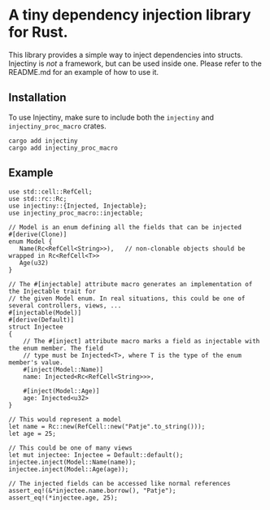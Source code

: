 # A tiny dependency injection library for Rust.

This library provides a simple way to inject dependencies into structs.
Injectiny is *not* a framework, but can be used inside one. Please refer to the README.md
for an example of how to use it.

## Installation

To use Injectiny, make sure to include both the `injectiny` and `injectiny_proc_macro` crates.

```
cargo add injectiny
cargo add injectiny_proc_macro
```

## Example

```
use std::cell::RefCell;
use std::rc::Rc;
use injectiny::{Injected, Injectable};
use injectiny_proc_macro::injectable;

// Model is an enum defining all the fields that can be injected
#[derive(Clone)]
enum Model {
   Name(Rc<RefCell<String>>),   // non-clonable objects should be wrapped in Rc<RefCell<T>>
   Age(u32)
}

// The #[injectable] attribute macro generates an implementation of the Injectable trait for
// the given Model enum. In real situations, this could be one of several controllers, views, ...
#[injectable(Model)]
#[derive(Default)]
struct Injectee
{
    // The #[inject] attribute macro marks a field as injectable with the enum member. The field
    // type must be Injected<T>, where T is the type of the enum member's value.
    #[inject(Model::Name)]
    name: Injected<Rc<RefCell<String>>>,

    #[inject(Model::Age)]
    age: Injected<u32>
}

// This would represent a model
let name = Rc::new(RefCell::new("Patje".to_string()));
let age = 25;

// This could be one of many views
let mut injectee: Injectee = Default::default();
injectee.inject(Model::Name(name));
injectee.inject(Model::Age(age));

// The injected fields can be accessed like normal references
assert_eq!(&*injectee.name.borrow(), "Patje");
assert_eq!(*injectee.age, 25);
```